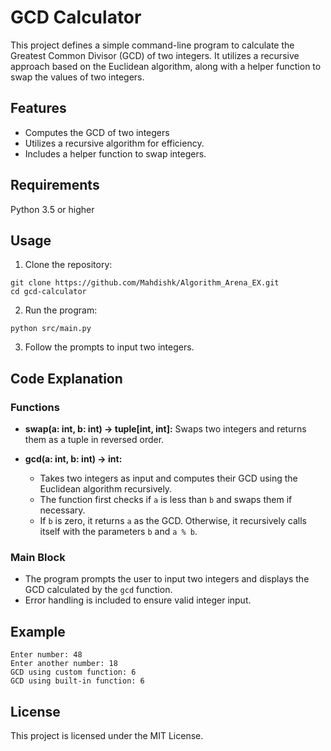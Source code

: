 # GCD Calculator

This project defines a simple command-line program to calculate the Greatest Common Divisor (GCD) of two integers. It utilizes a recursive approach based on the Euclidean algorithm, along with a helper function to swap the values of two integers.

## Features

- Computes the GCD of two integers
- Utilizes a recursive algorithm for efficiency.
- Includes a helper function to swap integers.

## Requirements

Python 3.5 or higher

## Usage

1. Clone the repository:

```SHELL
git clone https://github.com/Mahdishk/Algorithm_Arena_EX.git
cd gcd-calculator
```

2. Run the program:

```SHELL
python src/main.py
```

3. Follow the prompts to input two integers.

## Code Explanation

### Functions

- **swap(a: int, b: int) -> tuple[int, int]:**  Swaps two integers and returns them as a tuple in reversed order.

- **gcd(a: int, b: int) -> int:**

    - Takes two integers as input and computes their GCD using the Euclidean algorithm recursively.
    - The function first checks if ``a`` is less than ``b`` and swaps them if necessary.
    - If ``b`` is zero, it returns ``a`` as the GCD. Otherwise, it recursively calls itself with the parameters ``b`` and ``a % b``.

### Main Block

- The program prompts the user to input two integers and displays the GCD calculated by the ``gcd`` function.
- Error handling is included to ensure valid integer input.


## Example

```
Enter number: 48
Enter another number: 18
GCD using custom function: 6
GCD using built-in function: 6
```

## License

This project is licensed under the MIT License.
